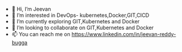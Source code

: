 - 👋 Hi, I’m Jeevan
- 👀 I’m interested in DevOps- kubernetes,Docker,GIT,CICD
- 🌱 I’m currently exploring GIT,Kubernetes and Docker
- 💞️ I’m looking to collaborate on GIT,Kubernetes and Docker
- 📫 You can reach me on https://www.linkedin.com/in/jeevan-reddy-bugga

<!---
jeevanbugga/jeevanbugga is a ✨ special ✨ repository because its `README.md` (this file) appears on your GitHub profile.
You can click the Preview link to take a look at your changes.
--->
